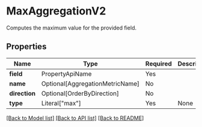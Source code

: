 # MaxAggregationV2

Computes the maximum value for the provided field.

## Properties
| Name | Type | Required | Description |
| ------------ | ------------- | ------------- | ------------- |
**field** | PropertyApiName | Yes |  |
**name** | Optional[AggregationMetricName] | No |  |
**direction** | Optional[OrderByDirection] | No |  |
**type** | Literal["max"] | Yes | None |


[[Back to Model list]](../../README.md#models-v1-link) [[Back to API list]](../../README.md#documentation-for-api-endpoints) [[Back to README]](../../README.md)
